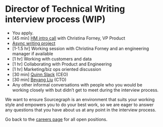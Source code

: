 # Director of Technical Writing interview process (WIP)

- You apply.
- [45 min] [HM intro call](../hm_intro_call.md) with Christina Forney, VP Product
- [Async writing project](../director_writing_project.md)
- [1-1.5 hr] Working session with Christina Forney and an engineering manager if available
- [1 hr] Working with customers and data
- [1 hr] Collaborating with Product and Engineering
- [1 hr] Marketing/biz ops oriented discussion
- [30 min] [Quinn Slack](../../../../../company/team/index.md#quinn-slack) (CEO)
- [30 min] [Beyang Liu](../../../../../company/team/index.md#beyang-liu) (CTO)
- Any other informal conversations with people who you would be working closely with but didn’t get to meet during the interview process.

We want to ensure Sourcegraph is an environment that suits your working style and empowers you to do your best work, so we are eager to answer any questions that you have about us at any point in the interview process.

Go back to the [careers page](../../../../../company/careers.md) for all open positions.
